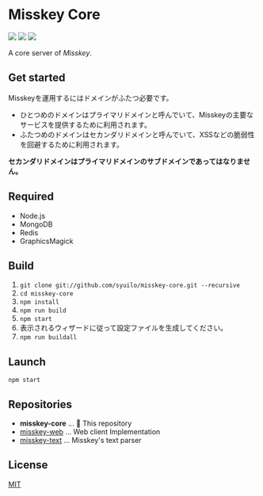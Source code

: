 Misskey Core
============

[![][travis-badge]][travis-link]
[![][dependencies-badge]][dependencies-link]
[![][mit-badge]][mit]

A core server of *Misskey*.

Get started
-----------
Misskeyを運用するにはドメインがふたつ必要です。

* ひとつめのドメインはプライマリドメインと呼んでいて、Misskeyの主要なサービスを提供するために利用されます。
* ふたつめのドメインはセカンダリドメインと呼んでいて、XSSなどの脆弱性を回避するために利用されます。

**セカンダリドメインはプライマリドメインのサブドメインであってはなりません。**

Required
--------
* Node.js
* MongoDB
* Redis
* GraphicsMagick

Build
-----
1. `git clone git://github.com/syuilo/misskey-core.git --recursive`
2. `cd misskey-core`
3. `npm install`
4. `npm run build`
5. `npm start`
6. 表示されるウィザードに従って設定ファイルを生成してください。
7. `npm run buildall`

Launch
------
`npm start`

Repositories
------------
* **misskey-core** ... :round_pushpin: This repository
* [misskey-web](https://github.com/syuilo/misskey-web) ... Web client Implementation
* [misskey-text](https://github.com/syuilo/misskey-text) ... Misskey's text parser

License
-------
[MIT](LICENSE)

[mit]:                http://opensource.org/licenses/MIT
[mit-badge]:          https://img.shields.io/badge/license-MIT-444444.svg?style=flat-square
[travis-link]:        https://travis-ci.org/syuilo/misskey-core
[travis-badge]:       http://img.shields.io/travis/syuilo/misskey-core.svg?style=flat-square
[dependencies-link]:  https://gemnasium.com/syuilo/misskey-core
[dependencies-badge]: https://img.shields.io/gemnasium/syuilo/misskey-core.svg?style=flat-square

